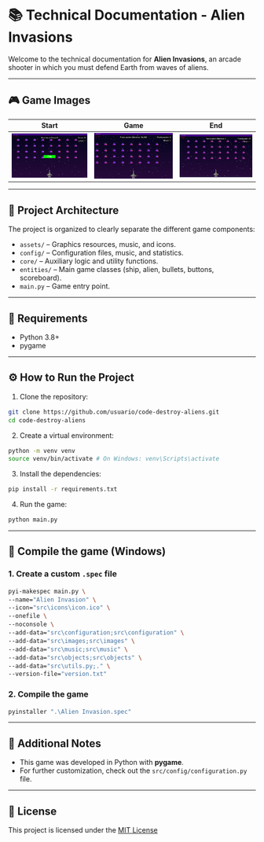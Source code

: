 # 📚 Technical Documentation - Alien Invasions

Welcome to the technical documentation for **Alien Invasions**, an arcade shooter in which you must defend Earth from waves of aliens.

---

## 🎮 Game Images

| Start | Game | End |
|-------|-------|-----|
| ![Start](./images/game_start.png) | ![Game](./images/game_score.png) | ![End](./images/game_over.png) |

---

## 🧠 Project Architecture

The project is organized to clearly separate the different game components:

- `assets/` – Graphics resources, music, and icons.
- `config/` – Configuration files, music, and statistics.
- `core/` – Auxiliary logic and utility functions.
- `entities/` – Main game classes (ship, alien, bullets, buttons, scoreboard).
- `main.py` – Game entry point.

---

## 🧰 Requirements

- Python 3.8+
- pygame

---

## ⚙️ How to Run the Project

1. Clone the repository:

```bash
git clone https://github.com/usuario/code-destroy-aliens.git
cd code-destroy-aliens
```

2. Create a virtual environment:

```bash
python -m venv venv
source venv/bin/activate # On Windows: venv\Scripts\activate
```

3. Install the dependencies:

```bash
pip install -r requirements.txt
```

4. Run the game:

```bash
python main.py
```

---

## 🧱 Compile the game (Windows)

### 1. Create a custom `.spec` file

```bash
pyi-makespec main.py \
--name="Alien Invasion" \
--icon="src\icons\icon.ico" \
--onefile \
--noconsole \
--add-data="src\configuration;src\configuration" \
--add-data="src\images;src\images" \
--add-data="src\music;src\music" \
--add-data="src\objects;src\objects" \
--add-data="src\utils.py;." \
--version-file="version.txt"
```

### 2. Compile the game

```bash
pyinstaller ".\Alien Invasion.spec"
```

---

## 📝 Additional Notes

- This game was developed in Python with **pygame**.
- For further customization, check out the `src/config/configuration.py` file.

---

## 📄 License

This project is licensed under the [MIT License](../LICENSE)
